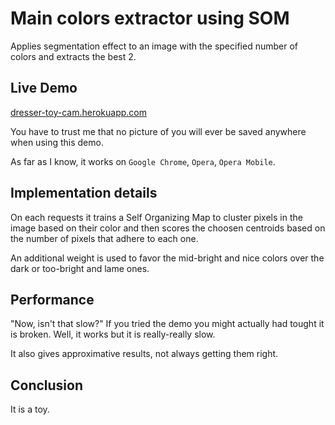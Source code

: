 Main colors extractor using SOM
===============================

Applies segmentation effect to an image with the specified number of colors and
extracts the best 2.

Live Demo
---------

[dresser-toy-cam.herokuapp.com](http://dresser-toy-cam.herokuapp.com)

You have to trust me that no picture of you will ever be saved anywhere when
using this demo.

As far as I know, it works on `Google Chrome`, `Opera`, `Opera Mobile`.

Implementation details
----------------------

On each requests it trains a Self Organizing Map to cluster pixels in the image
based on their color and then scores the choosen centroids based on the number
of pixels that adhere to each one.

An additional weight is used to favor the mid-bright and nice colors over the
dark or too-bright and lame ones.

Performance
-----------

"Now, isn't that slow?" If you tried the demo you might actually had tought it
is broken. Well, it works but it is really-really slow.

It also gives approximative results, not always getting them right.

Conclusion
----------

It is a toy.
